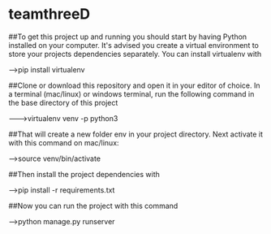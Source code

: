 # teamthreeD


##To get this project up and running you should start by having Python installed on your computer. It's advised you create a virtual environment to store your projects dependencies separately. You can install virtualenv with

-->pip install virtualenv

##Clone or download this repository and open it in your editor of choice. In a terminal (mac/linux) or windows terminal, run the following command in the base directory of this project

--->virtualenv venv -p python3

##That will create a new folder env in your project directory. Next activate it with this command on mac/linux:

-->source venv/bin/activate

##Then install the project dependencies with

-->pip install -r requirements.txt

##Now you can run the project with this command

-->python manage.py runserver

